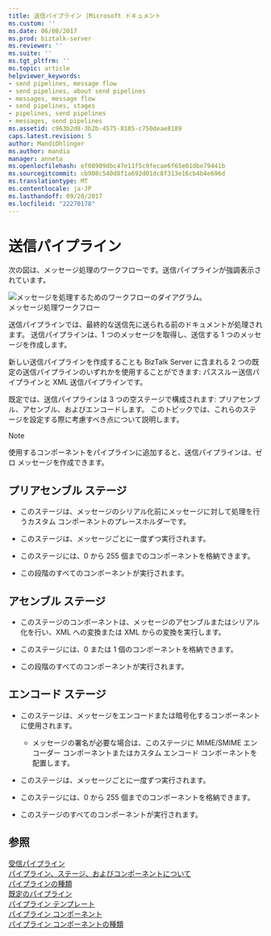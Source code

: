 ```yaml
---
title: 送信パイプライン |Microsoft ドキュメント
ms.custom: ''
ms.date: 06/08/2017
ms.prod: biztalk-server
ms.reviewer: ''
ms.suite: ''
ms.tgt_pltfrm: ''
ms.topic: article
helpviewer_keywords:
- send pipelines, message flow
- send pipelines, about send pipelines
- messages, message flow
- send pipelines, stages
- pipelines, send pipelines
- messages, send pipelines
ms.assetid: c963b2d8-3b2b-4575-8105-c750deae8189
caps.latest.revision: 5
author: MandiOhlinger
ms.author: mandia
manager: anneta
ms.openlocfilehash: ef08909dbc47e11f5c9fecae6f65e01dbe79441b
ms.sourcegitcommit: cb908c540d8f1a692d01dc8f313e16cb4b4e696d
ms.translationtype: MT
ms.contentlocale: ja-JP
ms.lasthandoff: 09/20/2017
ms.locfileid: "22270178"
---
```

# <a name="send-pipelines"></a>送信パイプライン
次の図は、メッセージ処理のワークフローです。送信パイプラインが強調表示されています。  
  
 ![メッセージを処理するためのワークフローのダイアグラム。](../core/media/ebiz-dev-busprcsadptc.gif "ebiz_dev_busprcsadptc")  
メッセージ処理ワークフロー  
  
 送信パイプラインでは、最終的な送信先に送られる前のドキュメントが処理されます。 送信パイプラインは、1 つのメッセージを取得し、送信する 1 つのメッセージを作成します。  
  
 新しい送信パイプラインを作成することも BizTalk Server に含まれる 2 つの既定の送信パイプラインのいずれかを使用することができます: パススルー送信パイプラインと XML 送信パイプラインです。  
  
 既定では、送信パイプラインは 3 つの空ステージで構成されます: プリアセンブル、アセンブル、およびエンコードします。 このトピックでは、これらのステージを設定する際に考慮すべき点について説明します。  
  
> [!NOTE]
>  使用するコンポーネントをパイプラインに追加すると、送信パイプラインは、ゼロ メッセージを作成できます。  
  
## <a name="pre-assemble-stage"></a>プリアセンブル ステージ  
  
-   このステージは、メッセージのシリアル化前にメッセージに対して処理を行うカスタム コンポーネントのプレースホルダーです。  
  
-   このステージは、メッセージごとに一度ずつ実行されます。  
  
-   このステージには、0 から 255 個までのコンポーネントを格納できます。  
  
-   この段階のすべてのコンポーネントが実行されます。  
  
## <a name="assemble-stage"></a>アセンブル ステージ  
  
-   このステージのコンポーネントは、メッセージのアセンブルまたはシリアル化を行い、XML への変換または XML からの変換を実行します。  
  
-   このステージには、0 または 1 個のコンポーネントを格納できます。  
  
-   この段階のすべてのコンポーネントが実行されます。  
  
## <a name="encode-stage"></a>エンコード ステージ  
  
-   このステージは、メッセージをエンコードまたは暗号化するコンポーネントに使用されます。  
  
    -   メッセージの署名が必要な場合は、このステージに MIME/SMIME エンコーダー コンポーネントまたはカスタム エンコード コンポーネントを配置します。  
  
-   このステージは、メッセージごとに一度ずつ実行されます。  
  
-   このステージには、0 から 255 個までのコンポーネントを格納できます。  
  
-   このステージのすべてのコンポーネントが実行されます。  
  
## <a name="see-also"></a>参照  
 [受信パイプライン](../core/receive-pipelines.md)   
 [パイプライン、ステージ、およびコンポーネントについて](../core/about-pipelines-stages-and-components.md)   
 [パイプラインの種類](../core/types-of-pipelines.md)   
 [既定のパイプライン](../core/default-pipelines.md)   
 [パイプライン テンプレート](../core/pipeline-templates.md)   
 [パイプライン コンポーネント](../core/pipeline-components.md)   
 [パイプライン コンポーネントの種類](../core/types-of-pipeline-components.md)